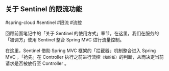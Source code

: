 ## 关于 Sentinel 的限流功能

#spring-cloud #sentinel #限流 #流控 

回顾前面笔记中的「关于 Sentinel 的使用方式」章节，在这里，我们在服务的「被调方」使用 Sentinel 整合 Spring MVC 进行流量控制。

在这里，Sentinel 借助 Spring MVC 框架的「拦截器」机制整合进入 Spring MVC ，「抢先」在 Controller 执行之前进行流控<small>（和熔断）</small>的判断，从而决定当前请求是否被放行至 Controller 。
